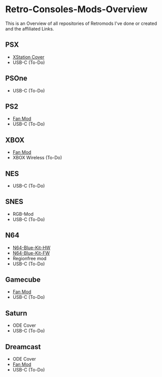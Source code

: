 # Retro-Consoles-Mods-Overview

This is an Overview of all repositories of Retromods I've done or created and the affiliated Links.

## PSX

- [XStation Cover](https://github.com/MrJSA/PSX-XStation-Cover)
- USB-C (To-Do)

## PSOne

- USB-C (To-Do)

## PS2

- [Fan Mod](https://github.com/MrJSA/PS2-Fan-Mod)
- USB-C (To-Do)

## XBOX

- [Fan Mod](https://github.com/MrJSA/XBOX-Fan-Mod)
- XBOX Wireless (To-Do)

## NES

- USB-C (To-Do)

## SNES

- RGB-Mod
- USB-C (To-Do)

## N64

- [N64-Blue-Kit-HW](https://github.com/MrJSA/N64-Blue-Kit-HW)
- [N64-Blue-Kit-FW](https://github.com/MrJSA/N64-Blue-Kit-FW)
- Regionfree mod
- USB-C (To-Do)

## Gamecube

- [Fan Mod](https://github.com/MrJSA/Gamecube-Fan-Mod)
- USB-C (To-Do)

## Saturn

- ODE Cover
- USB-C (To-Do)

## Dreamcast

- ODE Cover
- [Fan Mod](https://github.com/MrJSA/Dreamcast-Fan-Mod)
- USB-C (To-Do)
